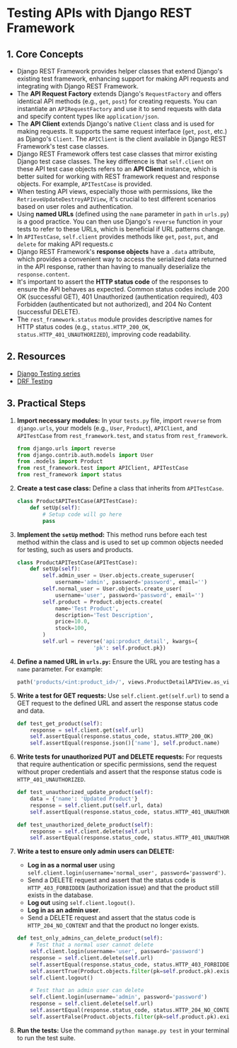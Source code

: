 # Testing APIs with Django REST Framework

## 1. Core Concepts

- Django REST Framework provides helper classes that extend Django's existing test framework, enhancing support for making API requests and integrating with Django REST Framework.
- The **API Request Factory** extends Django's `RequestFactory` and offers identical API methods (e.g., `get`, `post`) for creating requests. You can instantiate an `APIRequestFactory` and use it to send requests with data and specify content types like `application/json`.
- The **API Client** extends Django's native `Client` class and is used for making requests. It supports the same request interface (`get`, `post`, etc.) as Django's `Client`. The `APIClient` is the client available in Django REST Framework's test case classes.
- Django REST Framework offers test case classes that mirror existing Django test case classes. The key difference is that `self.client` on these API test case objects refers to an **API Client** instance, which is better suited for working with REST framework request and response objects. For example, `APITestCase` is provided.
- When testing API views, especially those with permissions, like the `RetrieveUpdateDestroyAPIView`, it's crucial to test different scenarios based on user roles and authentication.
- Using **named URLs** (defined using the `name` parameter in `path` in `urls.py`) is a good practice. You can then use Django's `reverse` function in your tests to refer to these URLs, which is beneficial if URL patterns change.
- In `APITestCase`, `self.client` provides methods like `get`, `post`, `put`, and `delete` for making API requests.c
- Django REST Framework's **response objects** have a `.data` attribute, which provides a convenient way to access the serialized data returned in the API response, rather than having to manually deserialize the `response.content`.
- It's important to assert the **HTTP status code** of the responses to ensure the API behaves as expected. Common status codes include 200 OK (successful GET), 401 Unauthorized (authentication required), 403 Forbidden (authenticated but not authorized), and 204 No Content (successful DELETE).
- The `rest_framework.status` module provides descriptive names for HTTP status codes (e.g., `status.HTTP_200_OK`, `status.HTTP_401_UNAUTHORIZED`), improving code readability.

## 2. Resources

- [Django Testing series](https://www.youtube.com/playlist?list=PL4cUxeGkcC9ic9O6xDW2d1qMp3rMOb0Nu)
- [DRF Testing](https://www.django-rest-framework.org/api-guide/testing/)

## 3. Practical Steps

1.  **Import necessary modules:** In your `tests.py` file, import `reverse` from `django.urls`, your models (e.g., `User`, `Product`), `APIClient`, and `APITestCase` from `rest_framework.test`, and `status` from `rest_framework`.

    ```python
    from django.urls import reverse
    from django.contrib.auth.models import User
    from .models import Product
    from rest_framework.test import APIClient, APITestCase
    from rest_framework import status
    ```

2.  **Create a test case class:** Define a class that inherits from `APITestCase`.

    ```python
    class ProductAPITestCase(APITestCase):
        def setUp(self):
            # Setup code will go here
            pass
    ```

3.  **Implement the `setUp` method:** This method runs before each test method within the class and is used to set up common objects needed for testing, such as users and products.

    ```python
    class ProductAPITestCase(APITestCase):
        def setUp(self):
            self.admin_user = User.objects.create_superuser(
                username='admin', password='password', email='')
            self.normal_user = User.objects.create_user(
                username='user', password='password', email='')
            self.product = Product.objects.create(
                name='Test Product',
                description='Test Description',
                price=10.0,
                stock=100,
            )
            self.url = reverse('api:product_detail', kwargs={
                            'pk': self.product.pk})
    ```

4.  **Define a named URL in `urls.py`:** Ensure the URL you are testing has a `name` parameter. For example:

    ```python
    path('products/<int:product_id>/', views.ProductDetailAPIView.as_view(), name='product_detail'),
    ```

5.  **Write a test for GET requests:** Use `self.client.get(self.url)` to send a GET request to the defined URL and assert the response status code and data.

    ```python
    def test_get_product(self):
        response = self.client.get(self.url)
        self.assertEqual(response.status_code, status.HTTP_200_OK)
        self.assertEqual(response.json()['name'], self.product.name)
    ```

6.  **Write tests for unauthorized PUT and DELETE requests:** For requests that require authentication or specific permissions, send the request without proper credentials and assert that the response status code is `HTTP_401_UNAUTHORIZED`.

    ```python
    def test_unauthorized_update_product(self):
        data = {'name': 'Updated Product'}
        response = self.client.put(self.url, data)
        self.assertEqual(response.status_code, status.HTTP_401_UNAUTHORIZED)

    def test_unauthorized_delete_product(self):
        response = self.client.delete(self.url)
        self.assertEqual(response.status_code, status.HTTP_401_UNAUTHORIZED)
    ```

7.  **Write a test to ensure only admin users can DELETE:**

    - **Log in as a normal user** using `self.client.login(username='normal_user', password='password')`.
    - Send a DELETE request and assert that the status code is `HTTP_403_FORBIDDEN` (authorization issue) and that the product still exists in the database.
    - **Log out** using `self.client.logout()`.
    - **Log in as an admin user**.
    - Send a DELETE request and assert that the status code is `HTTP_204_NO_CONTENT` and that the product no longer exists.

    ```python
    def test_only_admins_can_delete_product(self):
        # Test that a normal user cannot delete
        self.client.login(username='user', password='password')
        response = self.client.delete(self.url)
        self.assertEqual(response.status_code, status.HTTP_403_FORBIDDEN)
        self.assertTrue(Product.objects.filter(pk=self.product.pk).exists())
        self.client.logout()

        # Test that an admin user can delete
        self.client.login(username='admin', password='password')
        response = self.client.delete(self.url)
        self.assertEqual(response.status_code, status.HTTP_204_NO_CONTENT)
        self.assertFalse(Product.objects.filter(pk=self.product.pk).exists())
    ```

8.  **Run the tests:** Use the command `python manage.py test` in your terminal to run the test suite.

